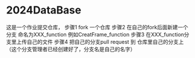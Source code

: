 # 2024DataBase
这是一个作业提交仓库，
步骤1  fork 一个仓库
步骤2 在自己的fork后面新建一个分支 命名为XXX_function  例如CreatFrame_function
步骤3  在XXX_function分支里上传自己的文件
步骤4  把自己的分支pull request 到 仓库里自己的分支上（这个分支管理者已经创建好了，分支名是自己的名字）
